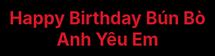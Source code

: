 <HTML>
 <HEAD>
  <TITLE> Trái tim  </TITLE>
  <META NAME="Generator" CONTENT="EditPlus">
  <META NAME="Author" CONTENT="">
  <META NAME="Keywords" CONTENT="">
  <META NAME="Description" CONTENT="">
  <style>
  html, body {
  height: 100%;
  padding: 0;
  margin: 0;
  background: #000;
}
canvas {
  position: absolute;
  width: 100%;
  height: 100%;
}
.chu{
    color: rgb(218, 23, 39);
    padding-top: 20%;
    text-align: center;
}
  </style>
 </HEAD>
 
 <BODY>
 
   
  <canvas id="pinkboard"></canvas>
  <h1 class="chu">Happy Birthday Bún Bò<br>Anh Yêu Em </h1>
  
  <script>
  /*
 * Settings
 */
var settings = {
  particles: {
    length:   500, // maximum amount of particles
    duration:   2, // particle duration in sec
    velocity: 100, // particle velocity in pixels/sec
    effect: -0.75, // play with this for a nice effect
    size:      30, // particle size in pixels
  },
};
 
 
(function(){var b=0;var c=["ms","moz","webkit","o"];for(var a=0;a<c.length&&!window.requestAnimationFrame;++a){window.requestAnimationFrame=window[c[a]+"RequestAnimationFrame"];window.cancelAnimationFrame=window[c[a]+"CancelAnimationFrame"]||window[c[a]+"CancelRequestAnimationFrame"]}if(!window.requestAnimationFrame){window.requestAnimationFrame=function(h,e){var d=new Date().getTime();var f=Math.max(0,16-(d-b));var g=window.setTimeout(function(){h(d+f)},f);b=d+f;return g}}if(!window.cancelAnimationFrame){window.cancelAnimationFrame=function(d){clearTimeout(d)}}}());
 
/*
 * Point class
 */
var Point = (function() {
  function Point(x, y) {
    this.x = (typeof x !== 'undefined') ? x : 0;
    this.y = (typeof y !== 'undefined') ? y : 0;
  }
  Point.prototype.clone = function() {
    return new Point(this.x, this.y);
  };
  Point.prototype.length = function(length) {
    if (typeof length == 'undefined')
      return Math.sqrt(this.x * this.x + this.y * this.y);
    this.normalize();
    this.x *= length;
    this.y *= length;
    return this;
  };
  Point.prototype.normalize = function() {
    var length = this.length();
    this.x /= length;
    this.y /= length;
    return this;
  };
  return Point;
})();
 
/*
 * Particle class
 */
var Particle = (function() {
  function Particle() {
    this.position = new Point();
    this.velocity = new Point();
    this.acceleration = new Point();
    this.age = 0;
  }
  Particle.prototype.initialize = function(x, y, dx, dy) {
    this.position.x = x;
    this.position.y = y;
    this.velocity.x = dx;
    this.velocity.y = dy;
    this.acceleration.x = dx * settings.particles.effect;
    this.acceleration.y = dy * settings.particles.effect;
    this.age = 0;
  };
  Particle.prototype.update = function(deltaTime) {
    this.position.x += this.velocity.x * deltaTime;
    this.position.y += this.velocity.y * deltaTime;
    this.velocity.x += this.acceleration.x * deltaTime;
    this.velocity.y += this.acceleration.y * deltaTime;
    this.age += deltaTime;
  };
  Particle.prototype.draw = function(context, image) {
    function ease(t) {
      return (--t) * t * t + 1;
    }
    var size = image.width * ease(this.age / settings.particles.duration);
    context.globalAlpha = 1 - this.age / settings.particles.duration;
    context.drawImage(image, this.position.x - size / 2, this.position.y - size / 2, size, size);
  };
  return Particle;
})();
 
/*
 * ParticlePool class
 */
var ParticlePool = (function() {
  var particles,
      firstActive = 0,
      firstFree   = 0,
      duration    = settings.particles.duration;
 
  function ParticlePool(length) {
    // create and populate particle pool
    particles = new Array(length);
    for (var i = 0; i < particles.length; i++)
      particles[i] = new Particle();
  }
  ParticlePool.prototype.add = function(x, y, dx, dy) {
    particles[firstFree].initialize(x, y, dx, dy);
   
    // handle circular queue
    firstFree++;
    if (firstFree   == particles.length) firstFree   = 0;
    if (firstActive == firstFree       ) firstActive++;
    if (firstActive == particles.length) firstActive = 0;
  };
  ParticlePool.prototype.update = function(deltaTime) {
    var i;
   
    // update active particles
    if (firstActive < firstFree) {
      for (i = firstActive; i < firstFree; i++)
        particles[i].update(deltaTime);
    }
    if (firstFree < firstActive) {
      for (i = firstActive; i < particles.length; i++)
        particles[i].update(deltaTime);
      for (i = 0; i < firstFree; i++)
        particles[i].update(deltaTime);
    }
   
    // remove inactive particles
    while (particles[firstActive].age >= duration && firstActive != firstFree) {
      firstActive++;
      if (firstActive == particles.length) firstActive = 0;
    }
   
   
  };
  ParticlePool.prototype.draw = function(context, image) {
    // draw active particles
    if (firstActive < firstFree) {
      for (i = firstActive; i < firstFree; i++)
        particles[i].draw(context, image);
    }
    if (firstFree < firstActive) {
      for (i = firstActive; i < particles.length; i++)
        particles[i].draw(context, image);
      for (i = 0; i < firstFree; i++)
        particles[i].draw(context, image);
    }
  };
  return ParticlePool;
})();
 
/*
 * Putting it all together
 */
(function(canvas) {
  var context = canvas.getContext('2d'),
      particles = new ParticlePool(settings.particles.length),
      particleRate = settings.particles.length / settings.particles.duration, // particles/sec
      time;
 
  // get point on heart with -PI <= t <= PI
  function pointOnHeart(t) {
    return new Point(
      160 * Math.pow(Math.sin(t), 3),
      130 * Math.cos(t) - 50 * Math.cos(2 * t) - 20 * Math.cos(3 * t) - 10 * Math.cos(4 * t) + 25
    );
  }
 
  // creating the particle image using a dummy canvas
  var image = (function() {
    var canvas  = document.createElement('canvas'),
        context = canvas.getContext('2d');
    canvas.width  = settings.particles.size;
    canvas.height = settings.particles.size;
    // helper function to create the path
    function to(t) {
      var point = pointOnHeart(t);
      point.x = settings.particles.size / 2 + point.x * settings.particles.size / 350;
      point.y = settings.particles.size / 2 - point.y * settings.particles.size / 350;
      return point;
    }
    // create the path
    context.beginPath();
    var t = -Math.PI;
    var point = to(t);
    context.moveTo(point.x, point.y);
    while (t < Math.PI) {
      t += 0.01; // baby steps!
      point = to(t);
      context.lineTo(point.x, point.y);
    }
    context.closePath();
    // create the fill
    context.fillStyle = '#e80c29';
    context.fill();
    // create the image
    var image = new Image();
    image.src = canvas.toDataURL();
    return image;
  })();
 
  // render that thing!
  function render() {
    // next animation frame
    requestAnimationFrame(render);
   
    // update time
    var newTime   = new Date().getTime() / 1000,
        deltaTime = newTime - (time || newTime);
    time = newTime;
   
    // clear canvas
    context.clearRect(0, 0, canvas.width, canvas.height);
   
    // create new particles
    var amount = particleRate * deltaTime;
    for (var i = 0; i < amount; i++) {
      var pos = pointOnHeart(Math.PI - 2 * Math.PI * Math.random());
      var dir = pos.clone().length(settings.particles.velocity);
      particles.add(canvas.width / 2 + pos.x, canvas.height / 2 - pos.y, dir.x, -dir.y);
    }
   
    // update and draw particles
    particles.update(deltaTime);
    particles.draw(context, image);
  }
 
  // handle (re-)sizing of the canvas
  function onResize() {
    canvas.width  = canvas.clientWidth;
    canvas.height = canvas.clientHeight;
  }
  window.onresize = onResize;
 
  // delay rendering bootstrap
  setTimeout(function() {
    onResize();
    render();
  }, 10);
})(document.getElementById('pinkboard'));
  </script>
 </BODY>
</HTML>
